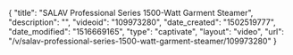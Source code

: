 {
    "title": "SALAV Professional Series 1500-Watt Garment Steamer",
    "description": "",
    "videoid": "109973280",
    "date_created": "1502519777",
    "date_modified": "1516669165",
    "type": "captivate",
    "layout": "video",
    "url": "\/v\/salav-professional-series-1500-watt-garment-steamer\/109973280"
}